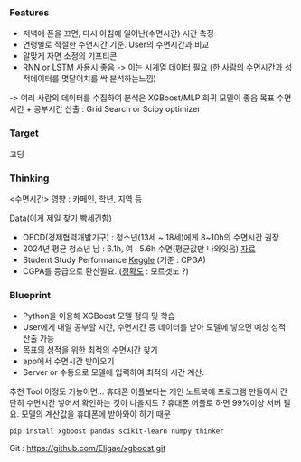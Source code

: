 ### Features

- 저녁에 폰을 끄면, 다시 아침에 일어난(수면시간) 시간 측정
- 연령별로 적절한 수면시간 기준. User의 수면시간과 비교
- 알맞게 자면 소정의 기프티콘
- RNN or LSTM  사용시 좋음 -> 이는 시계열 데이터 필요
    (한 사람의 수면시간과 성적데이터를 몇달어치를 싹 분석하는느낌)

-> 여러 사람의 데이터를 수집하여 분석은 XGBoost/MLP 회귀 모델이 좋음
목표 수면시간 + 공부시간 산출 : Grid Search or Scipy optimizer

### Target
고딩

### Thinking
<수면시간>
영향 : 카페인, 학년, 지역 등

Data(이게 제일 찾기 빡세긴함)

- OECD(경제협력개발기구) : 청소년(13세 ~ 18세)에게 8~10h의 수면시간 권장
- 2024년 평균 청소년 남 : 6.1h,  여 : 5.6h 수면(평균값만 나와잇음)  [자료](https://data.seoul.go.kr/dataList/10961/S/2/datasetView.do)
- Student Study Performance [Keggle]( https://www.kaggle.com/datasets/nabilajahan/student-study-performance/data
) (기준 : CPGA)
- CGPA를 등급으로 환산필요. ([정확도](https://www.cgpa2percentage.com/#google_vignette) : 모르겟노 ?)


### Blueprint

- Python을 이용해 XGBoost 모델 정의 및 학습
- User에게 내일 공부할 시간, 수면시간 등 데이터를 받아 모델에 넣으면 예상 성적 산출 가능
- 목표의 성적을 위한 최적의 수면시간 찾기
- app에서 수면시간 받아오기
- Server or 수동으로 모델에 입력하여 최적의 시간 계산.

추천 Tool
이정도 기능이면… 휴대폰 어플보다는 개인 노트북에 프로그램 만들어서 간단히 수면시간 넣어서 확인하는 것이 나을지도 ?
휴대폰 어플로 하면 99%이상 서버 필요. 모델의 계산값을 휴대폰에 받아와야 하기 때문


```
pip install xgboost pandas scikit-learn numpy thinker 
```



Git : https://github.com/Eligae/xgboost.git
